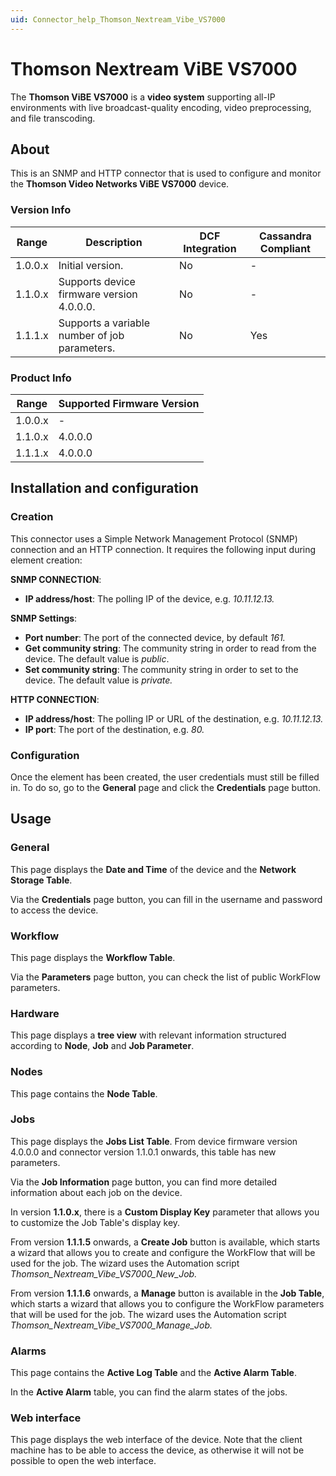 ```yaml
---
uid: Connector_help_Thomson_Nextream_Vibe_VS7000
---
```


# Thomson Nextream ViBE VS7000

The **Thomson ViBE VS7000** is a **video system** supporting all-IP environments with live broadcast-quality encoding, video preprocessing, and file transcoding.

## About

This is an SNMP and HTTP connector that is used to configure and monitor the **Thomson Video Networks ViBE VS7000** device.

### Version Info

| **Range** | **Description**                               | **DCF Integration** | **Cassandra Compliant** |
|------------------|-----------------------------------------------|---------------------|-------------------------|
| 1.0.0.x          | Initial version.                              | No                  | \-                      |
| 1.1.0.x          | Supports device firmware version 4.0.0.0.     | No                  | \-                      |
| 1.1.1.x          | Supports a variable number of job parameters. | No                  | Yes                     |

### Product Info

| Range | Supported Firmware Version |
|------------------|-----------------------------|
| 1.0.0.x          | \-                          |
| 1.1.0.x          | 4.0.0.0                     |
| 1.1.1.x          | 4.0.0.0                     |

## Installation and configuration

### Creation

This connector uses a Simple Network Management Protocol (SNMP) connection and an HTTP connection. It requires the following input during element creation:

**SNMP CONNECTION**:

- **IP address/host**: The polling IP of the device, e.g. *10.11.12.13.*

**SNMP Settings**:

- **Port number**: The port of the connected device, by default *161.*
- **Get community string**: The community string in order to read from the device. The default value is *public*.
- **Set community string**: The community string in order to set to the device. The default value is *private.*

**HTTP CONNECTION**:

- **IP address/host**: The polling IP or URL of the destination, e.g. *10.11.12.13.*
- **IP port**: The port of the destination, e.g. *80.*

### Configuration

Once the element has been created, the user credentials must still be filled in. To do so, go to the **General** page and click the **Credentials** page button.

## Usage

### General

This page displays the **Date and Time** of the device and the **Network Storage Table**.

Via the **Credentials** page button, you can fill in the username and password to access the device.

### Workflow

This page displays the **Workflow Table**.

Via the **Parameters** page button, you can check the list of public WorkFlow parameters.

### Hardware

This page displays a **tree view** with relevant information structured according to **Node**, **Job** and **Job Parameter**.

### Nodes

This page contains the **Node Table**.

### Jobs

This page displays the **Jobs List Table**.
From device firmware version 4.0.0.0 and connector version 1.1.0.1 onwards, this table has new parameters.

Via the **Job Information** page button, you can find more detailed information about each job on the device.

In version **1.1.0.x**, there is a **Custom Display Key** parameter that allows you to customize the Job Table's display key.

From version **1.1.1.5** onwards, a **Create Job** button is available, which starts a wizard that allows you to create and configure the WorkFlow that will be used for the job. The wizard uses the Automation script *Thomson_Nextream_Vibe_VS7000_New_Job.*

From version **1.1.1.6** onwards, a **Manage** button is available in the **Job Table**, which starts a wizard that allows you to configure the WorkFlow parameters that will be used for the job. The wizard uses the Automation script *Thomson_Nextream_Vibe_VS7000_Manage_Job.*

### Alarms

This page contains the **Active Log Table** and the **Active Alarm Table**.

In the **Active Alarm** table, you can find the alarm states of the jobs.

### Web interface

This page displays the web interface of the device. Note that the client machine has to be able to access the device, as otherwise it will not be possible to open the web interface.
